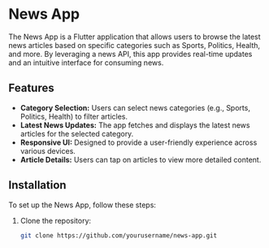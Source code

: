 # News App 

The News App is a Flutter application that allows users to browse the latest news articles based on specific categories such as Sports, Politics, Health, and more. By leveraging a news API, this app provides real-time updates and an intuitive interface for consuming news.



## Features

- **Category Selection:** Users can select news categories (e.g., Sports, Politics, Health) to filter articles.
- **Latest News Updates:** The app fetches and displays the latest news articles for the selected category.
- **Responsive UI:** Designed to provide a user-friendly experience across various devices.
- **Article Details:** Users can tap on articles to view more detailed content.

## Installation

To set up the News App, follow these steps:

1. Clone the repository:
   ```bash
   git clone https://github.com/yourusername/news-app.git
 
